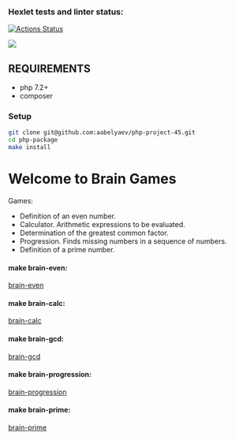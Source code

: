 ### Hexlet tests and linter status:
[![Actions Status](https://github.com/aabelyaev/php-project-45/actions/workflows/hexlet-check.yml/badge.svg)](https://github.com/aabelyaev/php-project-45/actions)

<a href="https://codeclimate.com/github/aabelyaev/php-project-45/maintainability"><img src="https://api.codeclimate.com/v1/badges/c63ee6002724df9772b3/maintainability" /></a>

## REQUIREMENTS

* php 7.2+
* composer

### Setup
```sh
git clone git@github.com:aabelyaev/php-project-45.git
cd php-package
make install
```

# Welcome to Brain Games

Games:
* Definition of an even number.
* Calculator. Arithmetic expressions to be evaluated.
* Determination of the greatest common factor.
* Progression. Finds missing numbers in a sequence of numbers.
* Definition of a prime number.


#### make brain-even:
[brain-even](https://asciinema.org/connect/14c301f8-b136-48be-8bbc-8aec77914362)

#### make brain-calc:
[brain-calc](https://asciinema.org/a/JBmnXxWBwncvhI3mKpCcgVzHT)

#### make brain-gcd:
[brain-gcd](https://asciinema.org/a/18TkhipmEqUeGrPvdgOx72BvB)

#### make brain-progression:
 [brain-progression](https://asciinema.org/a/fe8DgxlQAUjlTxWdpTcSDKbQH)

#### make brain-prime:
[brain-prime](https://asciinema.org/a/3uVOgNinavhi1bVutJy8ezU4W)